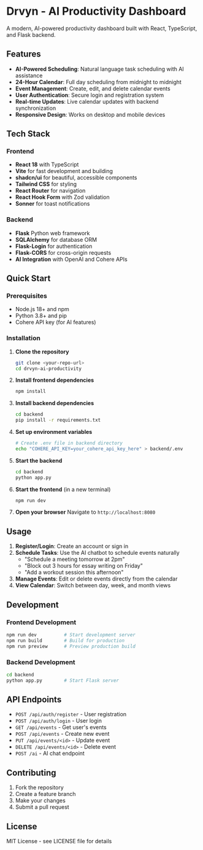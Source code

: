 # Drvyn - AI Productivity Dashboard

A modern, AI-powered productivity dashboard built with React, TypeScript, and Flask backend.

## Features

- **AI-Powered Scheduling**: Natural language task scheduling with AI assistance
- **24-Hour Calendar**: Full day scheduling from midnight to midnight
- **Event Management**: Create, edit, and delete calendar events
- **User Authentication**: Secure login and registration system
- **Real-time Updates**: Live calendar updates with backend synchronization
- **Responsive Design**: Works on desktop and mobile devices

## Tech Stack

### Frontend
- **React 18** with TypeScript
- **Vite** for fast development and building
- **shadcn/ui** for beautiful, accessible components
- **Tailwind CSS** for styling
- **React Router** for navigation
- **React Hook Form** with Zod validation
- **Sonner** for toast notifications

### Backend
- **Flask** Python web framework
- **SQLAlchemy** for database ORM
- **Flask-Login** for authentication
- **Flask-CORS** for cross-origin requests
- **AI Integration** with OpenAI and Cohere APIs

## Quick Start

### Prerequisites
- Node.js 18+ and npm
- Python 3.8+ and pip
- Cohere API key (for AI features)

### Installation

1. **Clone the repository**
   ```bash
   git clone <your-repo-url>
   cd drvyn-ai-productivity
   ```

2. **Install frontend dependencies**
   ```bash
   npm install
   ```

3. **Install backend dependencies**
   ```bash
   cd backend
   pip install -r requirements.txt
   ```

4. **Set up environment variables**
   ```bash
   # Create .env file in backend directory
   echo "COHERE_API_KEY=your_cohere_api_key_here" > backend/.env
   ```

5. **Start the backend**
   ```bash
   cd backend
   python app.py
   ```

6. **Start the frontend** (in a new terminal)
   ```bash
   npm run dev
   ```

7. **Open your browser**
   Navigate to `http://localhost:8080`

## Usage

1. **Register/Login**: Create an account or sign in
2. **Schedule Tasks**: Use the AI chatbot to schedule events naturally
   - "Schedule a meeting tomorrow at 2pm"
   - "Block out 3 hours for essay writing on Friday"
   - "Add a workout session this afternoon"
3. **Manage Events**: Edit or delete events directly from the calendar
4. **View Calendar**: Switch between day, week, and month views

## Development

### Frontend Development
```bash
npm run dev          # Start development server
npm run build        # Build for production
npm run preview      # Preview production build
```

### Backend Development
```bash
cd backend
python app.py        # Start Flask server
```

## API Endpoints

- `POST /api/auth/register` - User registration
- `POST /api/auth/login` - User login
- `GET /api/events` - Get user's events
- `POST /api/events` - Create new event
- `PUT /api/events/<id>` - Update event
- `DELETE /api/events/<id>` - Delete event
- `POST /ai` - AI chat endpoint

## Contributing

1. Fork the repository
2. Create a feature branch
3. Make your changes
4. Submit a pull request

## License

MIT License - see LICENSE file for details
